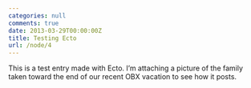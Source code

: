 ```yaml
---
categories: null
comments: true
date: 2013-03-29T00:00:00Z
title: Testing Ecto
url: /node/4
---
```


This is a test entry made with Ecto. I’m attaching a picture of the family taken toward the end of our recent OBX vacation to see how it posts.